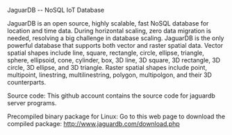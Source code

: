 
JaguarDB -- NoSQL IoT Database

JaguarDB is an open source, highly scalable, fast NoSQL database for location and time data.
During horizontal scaling, zero data migration is needed, resolving a big challenge in database scaling.
JaguarDB is the only powerful database that supports both vector and raster spatial data.
Vector spatial shapes include line, square, rectangle, circle, ellipse, triangle, sphere, ellipsoid, cone,
cylinder, box, 3D line, 3D square, 3D rectangle, 3D circle, 3D ellipse, and 3D triangle.
Raster spatial shapes include point, multipoint, linestring, multilinestring, polygon, multipolgon, 
and their 3D counterparts. 

Source code:
This github account contains the source code for jaguardb server programs.

Precompiled binary package for Linux:
Go to this web page to download the compiled package:  http://www.jaguardb.com/download.php

